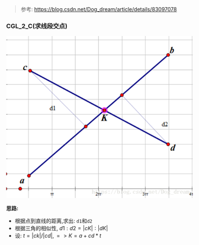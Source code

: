 > 参考: https://blog.csdn.net/Dog_dream/article/details/83097078
### CGL_2_C(求线段交点)
![alt](./img/004.png)

**思路:**
- 根据点到直线的距离,求出: `d1`和`d2`
- 根据三角的相似性, $d1:d2=|cK|:|dK|$
- 设: $t=|ck|/|cd|, => K=a+cd*t$
